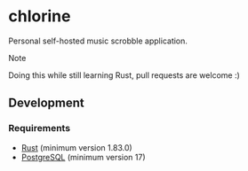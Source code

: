 # chlorine

Personal self-hosted music scrobble application.

> [!NOTE]
> Doing this while still learning Rust, pull requests are welcome :)

## Development

### Requirements

- [Rust](https://www.rust-lang.org/) (minimum version 1.83.0)
- [PostgreSQL](https://www.postgresql.org/) (minimum version 17)
